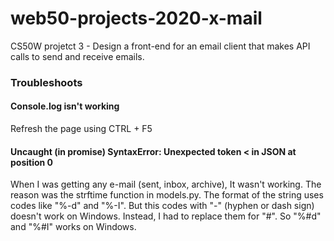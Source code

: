 # web50-projects-2020-x-mail
CS50W projetct 3 - Design a front-end for an email client that makes API calls to send and receive emails.



### Troubleshoots

#### Console.log isn't working

Refresh the page using CTRL + F5

#### Uncaught (in promise) SyntaxError: Unexpected token < in JSON at position 0

When I was getting any e-mail (sent, inbox, archive), It wasn't working.
The reason was the strftime function in models.py. The format of the string uses codes like "%-d" and "%-I".
But this codes with "-" (hyphen or dash sign) doesn't work on Windows. Instead, I had to replace them for "#". So "%#d" and "%#I" works on Windows.